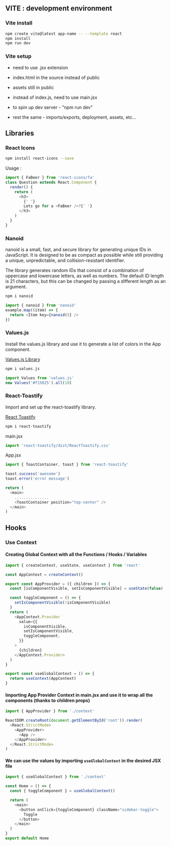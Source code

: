 ## VITE : development environment

### Vite install

```sh
npm create vite@latest app-name -- --template react
npm install
npm run dev
```

### Vite setup

- need to use .jsx extension

- index.html in the source instead of public

- assets still in public

- instead of index.js, need to use main.jsx

- to spin up dev server - "npm run dev"

- rest the same - imports/exports, deployment, assets, etc...

## Libraries

### React Icons

```sh
npm install react-icons --save
```

Usage :

```js
import { FaBeer } from 'react-icons/fa'
class Question extends React.Component {
  render() {
    return (
      <h3>
        {' '}
        Lets go for a <FaBeer />?{' '}
      </h3>
    )
  }
}
```

### Nanoid

nanoid is a small, fast, and secure library for generating unique IDs in JavaScript. It is designed to be as compact as possible while still providing a unique, unpredictable, and collision-resistant identifier.

The library generates random IDs that consist of a combination of uppercase and lowercase letters, as well as numbers. The default ID length is 21 characters, but this can be changed by passing a different length as an argument.

```sh
npm i nanoid
```

```js
import { nanoid } from 'nanoid'
example.map((item) => {
  return <Item key={nanoid()} />
})
```

### Values.js

Install the values.js library and use it to generate a list of colors in the App component.

[Values.js Library](https://github.com/noeldelgado/values.js/blob/master/README.md)

```sh
npm i values.js

```

```js
import Values from 'values.js'
new Values('#f15025').all(10)
```

### React-Toastify

Import and set up the react-toastify library.

[React Toastify](https://fkhadra.github.io/react-toastify/introduction)

```sh
npm i react-toastify
```

main.jsx

```js
import 'react-toastify/dist/ReactToastify.css'
```

App.jsx

```js
import { ToastContainer, toast } from 'react-toastify'

toast.success('awesome')
toast.error('error message')

return (
  <main>
    ...............
    <ToastContainer position="top-center" />
  </main>
)
```

## Hooks

### Use Context

#### Creating Global Context with all the Functions / Hooks / Variables

```js
import { createContext, useState, useContext } from 'react'

const AppContext = createContext()

export const AppProvider = ({ children }) => {
  const [isComponentVisible, setIsComponentVisible] = useState(false)

  const toggleComponent = () => {
    setIsComponentVisible(!isComponentVisible)
  }
  return (
    <AppContext.Provider
      value={{
        isComponentVisible,
        setIsComponentVisible,
        toggleComponent,
      }}
    >
      {children}
    </AppContext.Provider>
  )
}

export const useGlobalContext = () => {
  return useContext(AppContext)
}
```

#### Importing App Provider Context in main.jsx and use it to wrap all the components (thanks to children props)

```js
import { AppProvider } from './context'

ReactDOM.createRoot(document.getElementById('root')).render(
  <React.StrictMode>
    <AppProvider>
      <App />
    </AppProvider>
  </React.StrictMode>
)
```

#### We can use the values by importing `useGlobalContext` in the desired JSX file

```js
import { useGlobalContext } from './context'

const Home = () => {
  const { toggleComponent } = useGlobalContext()

  return (
    <main>
      <button onClick={toggleComponent} className="sidebar-toggle">
        Toggle
      </button>
    </main>
  )
}
export default Home
```
